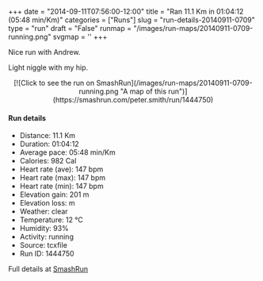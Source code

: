 +++
date = "2014-09-11T07:56:00-12:00"
title = "Ran 11.1 Km in 01:04:12 (05:48 min/Km)"
categories = ["Runs"]
slug = "run-details-20140911-0709"
type = "run"
draft = "False"
runmap = "/images/run-maps/20140911-0709-running.png"
svgmap = '<polyline points="0 56, 0 57, 1 60, 7 55, 11 50, 14 49, 19 48, 23 50, 26 47, 26 47, 27 45, 33 45, 37 45, 42 45, 45 46, 54 54, 60 56, 65 56, 70 56, 79 53, 82 51, 89 52, 92 54, 97 51, 100 48, 98 45, 97 40, 98 44, 100 48, 97 51, 92 54, 89 52, 82 51, 79 53, 71 55, 65 56, 61 56, 57 55, 54 53, 48 48, 43 45, 39 45, 28 45, 27 45, 27 46, 23 50, 19 48, 14 49, 11 52, 10 51, 2 59">'
+++

Nice run with Andrew. 

Light niggle with my hip. 



<!--more-->

<center>
[![Click to see the run on SmashRun](/images/run-maps/20140911-0709-running.png "A map of this run")](https://smashrun.com/peter.smith/run/1444750)
</center>

#### Run details

* Distance: 11.1 Km
* Duration: 01:04:12
* Average pace: 05:48 min/Km
* Calories: 982 Cal
* Heart rate (ave): 147 bpm
* Heart rate (max): 147 bpm
* Heart rate (min): 147 bpm
* Elevation gain: 201 m
* Elevation loss:  m
* Weather: clear
* Temperature: 12 &deg;C
* Humidity: 93%
* Activity: running
* Source: tcxfile
* Run ID: 1444750

Full details at [SmashRun](https://smashrun.com/peter.smith/run/1444750)